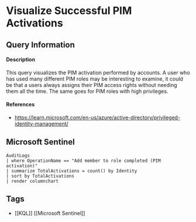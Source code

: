 # Visualize Successful PIM Activations

## Query Information

#### Description
This query visualizes the PIM activation performed by accounts. A user who has used many different PIM roles may be interesting to examine, it could be that a users always assigns their PIM access rights without needing them all the time. The same goes for PIM roles with high privileges. 
#### References
- https://learn.microsoft.com/en-us/azure/active-directory/privileged-identity-management/
## Microsoft Sentinel
```kusto
AuditLogs
| where OperationName == "Add member to role completed (PIM activation)"
| summarize TotalActivations = count() by Identity
| sort by TotalActivations
| render columnchart
```
## Tags
- [[KQL]] [[Microsoft Sentinel]]